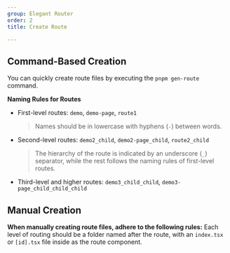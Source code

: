 ```yaml
---
group: Elegant Router
order: 2
title: Create Route

---
```


## Command-Based Creation

You can quickly create route files by executing the `pnpm gen-route` command.

**Naming Rules for Routes**

- First-level routes: `demo`, `demo-page`, `route1`
  > Names should be in lowercase with hyphens (`-`) between words.
- Second-level routes: `demo2_child`, `demo2-page_child`, `route2_child`
  > The hierarchy of the route is indicated by an underscore (`_`) separator, while the rest follows the naming rules of first-level routes.
- Third-level and higher routes: `demo3_child_child`, `demo3-page_child_child_child`

## Manual Creation

**When manually creating route files, adhere to the following rules:**
Each level of routing should be a folder named after the route, with an `index.tsx` or `[id].tsx` file inside as the route component.
